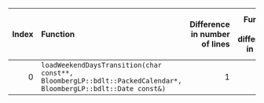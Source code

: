 |   Index | Function                                                                                                      |   Difference in number of lines |   Function size difference in bytes | Disassembly                                                            |   Number of lines in `assume` build |   Number of bytes in `assume` build |   Number of lines in `none` build |   Number of bytes in `none` build |
|--------:|:--------------------------------------------------------------------------------------------------------------|--------------------------------:|------------------------------------:|:-----------------------------------------------------------------------|------------------------------------:|------------------------------------:|----------------------------------:|----------------------------------:|
|       0 | `loadWeekendDaysTransition(char const**, BloombergLP::bdlt::PackedCalendar*, BloombergLP::bdlt::Date const&)` |                               1 |                                   0 | [Assumed](0.assume.s.txt), [Ignored](0.none.s.txt), [Diff](0.diff.txt) |                                 256 |                             4215104 |                               256 |                           4215104 |